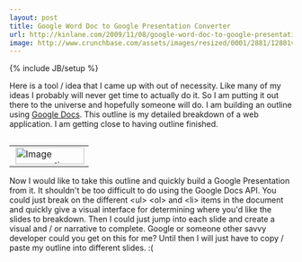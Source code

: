 ```yaml
---
layout: post
title: Google Word Doc to Google Presentation Converter
url: http://kinlane.com/2009/11/08/google-word-doc-to-google-presentation-converter/
image: http://www.crunchbase.com/assets/images/resized/0001/2881/12881v6-max-450x450.png
---
```

{% include JB/setup %}
<p>
     Here is a tool / idea that I came up with out of necessity. Like many of my ideas I probably will never get time to actually do it. So I am putting it out there to the universe and hopefully someone will do. I am building an outline using <a class="zem_slink" title="Google Docs" rel="homepage" href="http://docs.google.com">Google Docs</a>. This outline is my detailed breakdown of a web application. I am getting close to having outline finished.
</p>
<table border="0" cellspacing="0" cellpadding="10" align="right">
     <tbody>
          <tr>
               <td>
                    <img title="Image representing Google Docs as depicted in ..." src="http://www.crunchbase.com/assets/images/resized/0001/2881/12881v6-max-450x450.png" alt="Image representing Google Docs as depicted in ..." width="122" height="30" align="right" />
               </td>
          </tr>
     </tbody>
</table>
<p>
     Now I would like to take this outline and quickly build a Google Presentation from it. It shouldn't be too difficult to do using the Google Docs API. You could just break on the different &lt;ul&gt; &lt;ol&gt; and &lt;li&gt; items in the document and quickly give a visual interface for determining where you'd like the slides to breakdown. Then I could just jump into each slide and create a visual and / or narrative to complete. Google or someone other savvy developer could you get on this for me? Until then I will just have to copy / paste my outline into different slides. :(
</p>